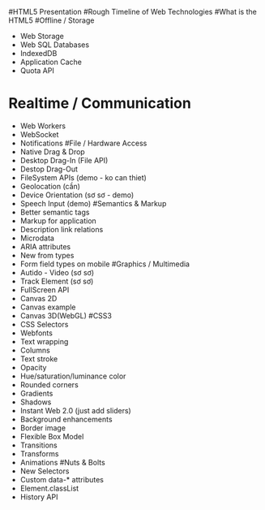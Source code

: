 #HTML5 Presentation
#Rough Timeline of Web Technologies
#What is the HTML5
#Offline / Storage
 + Web Storage
 + Web SQL Databases
 + IndexedDB
 + Application Cache
 + Quota API
# Realtime / Communication
 + Web Workers
 + WebSocket
 + Notifications
#File / Hardware Access
 + Native Drag & Drop
 + Desktop Drag-In (File API)
 + Destop Drag-Out 
 + FileSystem APIs (demo - ko can thiet)
 + Geolocation (cần)
 + Device Orientation (sơ sơ - demo)
 + Speech Input (demo)
#Semantics & Markup
 + Better semantic tags
 + Markup for application
 + Description link relations
 + Microdata
 + ARIA attributes
 + New from types
 + Form field types on mobile
#Graphics / Multimedia
 + Autido - Video (sơ sơ)
 + Track Element (sơ sơ)
 + FullScreen API
 + Canvas 2D
 + Canvas example
 + Canvas 3D(WebGL)
#CSS3
 + CSS Selectors
 + Webfonts
 + Text wrapping
 + Columns
 + Text stroke
 + Opacity
 + Hue/saturation/luminance color
 + Rounded corners
 + Gradients
 + Shadows
 + Instant Web 2.0 (just add sliders)
 + Background enhancements
 + Border image
 + Flexible Box Model
 + Transitions
 + Transforms
 + Animations
#Nuts & Bolts
 + New Selectors
 + Custom data-* attributes
 + Element.classList
 + History API
